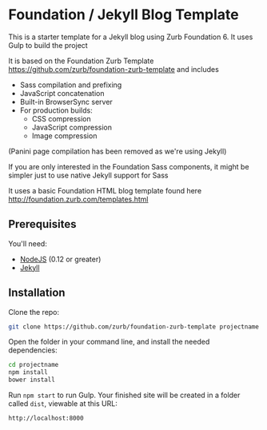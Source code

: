# Foundation / Jekyll Blog Template

This is a starter template for a Jekyll blog using Zurb Foundation 6. It uses Gulp to build the project

It is based on the Foundation Zurb Template https://github.com/zurb/foundation-zurb-template and includes

- Sass compilation and prefixing
- JavaScript concatenation
- Built-in BrowserSync server
- For production builds:
  - CSS compression
  - JavaScript compression
  - Image compression
  
(Panini page compilation has been removed as we're using Jekyll)

If you are only interested in the Foundation Sass components, it might be simpler just to use native Jekyll support for Sass

It uses a basic Foundation HTML blog template found here http://foundation.zurb.com/templates.html

## Prerequisites

You'll need:

- [NodeJS](https://nodejs.org/en/) (0.12 or greater)
- [Jekyll](http://jekyllrb.com/) 

## Installation

Clone the repo:

```bash
git clone https://github.com/zurb/foundation-zurb-template projectname
```

Open the folder in your command line, and install the needed dependencies:

```bash
cd projectname
npm install
bower install
```

Run `npm start` to run Gulp. Your finished site will be created in a folder called `dist`, viewable at this URL:

```
http://localhost:8000
```